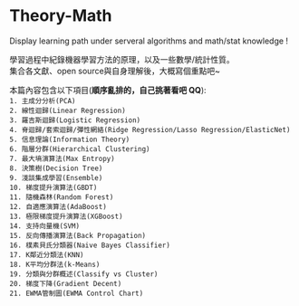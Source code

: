 # Theory-Math
Display learning path under serveral algorithms and math/stat knowledge !

學習過程中紀錄機器學習方法的原理，以及一些數學/統計性質。  
集合各文獻、open source與自身理解後，大概寫個重點吧~  
  
本篇內容包含以下項目(**順序亂排的，自己挑著看吧 QQ**):  
`1. 主成分分析(PCA)`  
`2. 線性迴歸(Linear Regression)`  
`3. 羅吉斯迴歸(Logistic Regression)`  
`4. 脊迴歸/套索迴歸/彈性網絡(Ridge Regression/Lasso Regression/ElasticNet)`  
`5. 信息理論(Information Theory)`  
`6. 階層分群(Hierarchical Clustering)`  
`7. 最大墒演算法(Max Entropy)`  
`8. 決策樹(Decision Tree)`  
`9. 淺談集成學習(Ensemble)`  
`10. 梯度提升演算法(GBDT)`  
`11. 隨機森林(Random Forest)`  
`12. 自適應演算法(AdaBoost)`  
`13. 極限梯度提升演算法(XGBoost)`  
`14. 支持向量機(SVM)`   
`15. 反向傳播演算法(Back Propagation)`  
`16. 樸素貝氏分類器(Naive Bayes Classifier)`  
`17. K鄰近分類法(KNN)`  
`18. K平均分群法(k-Means)`  
`19. 分類與分群概述(Classify vs Cluster)`  
`20. 梯度下降(Gradient Decent)`  
`21. EWMA管制圖(EWMA Control Chart)`  

